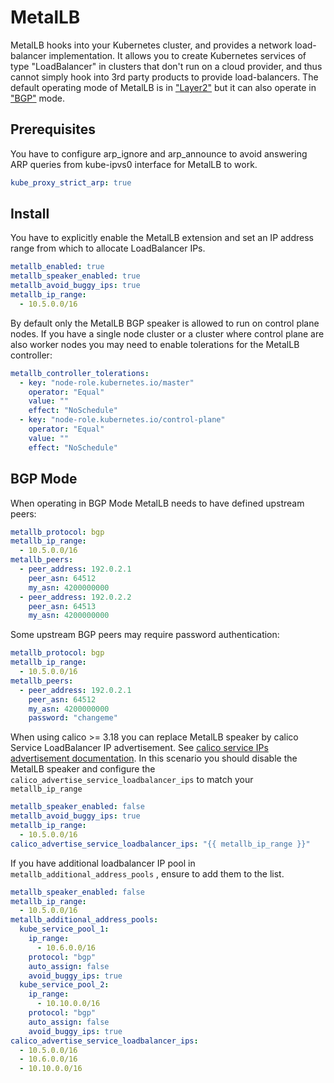 # MetalLB

MetalLB hooks into your Kubernetes cluster, and provides a network load-balancer implementation.
It allows you to create Kubernetes services of type "LoadBalancer" in clusters that don't run on a cloud provider, and thus cannot simply hook into 3rd party products to provide load-balancers.
The default operating mode of MetalLB is in ["Layer2"](https://metallb.universe.tf/concepts/layer2/) but it can also operate in ["BGP"](https://metallb.universe.tf/concepts/bgp/) mode.

## Prerequisites

You have to configure arp_ignore and arp_announce to avoid answering ARP queries from kube-ipvs0 interface for MetalLB to work.

```yaml
kube_proxy_strict_arp: true
```

## Install

You have to explicitly enable the MetalLB extension and set an IP address range from which to allocate LoadBalancer IPs.

```yaml
metallb_enabled: true
metallb_speaker_enabled: true
metallb_avoid_buggy_ips: true
metallb_ip_range:
  - 10.5.0.0/16
```

By default only the MetalLB BGP speaker is allowed to run on control plane nodes. If you have a single node cluster or a cluster where control plane are also worker nodes you may need to enable tolerations for the MetalLB controller:

```yaml
metallb_controller_tolerations:
  - key: "node-role.kubernetes.io/master"
    operator: "Equal"
    value: ""
    effect: "NoSchedule"
  - key: "node-role.kubernetes.io/control-plane"
    operator: "Equal"
    value: ""
    effect: "NoSchedule"
```

## BGP Mode

When operating in BGP Mode MetalLB needs to have defined upstream peers:

```yaml
metallb_protocol: bgp
metallb_ip_range:
  - 10.5.0.0/16
metallb_peers:
  - peer_address: 192.0.2.1
    peer_asn: 64512
    my_asn: 4200000000
  - peer_address: 192.0.2.2
    peer_asn: 64513
    my_asn: 4200000000
```

Some upstream BGP peers may require password authentication:

```yaml
metallb_protocol: bgp
metallb_ip_range:
  - 10.5.0.0/16
metallb_peers:
  - peer_address: 192.0.2.1
    peer_asn: 64512
    my_asn: 4200000000
    password: "changeme"
```

When using calico >= 3.18 you can replace MetalLB speaker by calico Service LoadBalancer IP advertisement.
See [calico service IPs advertisement documentation](https://docs.projectcalico.org/archive/v3.18/networking/advertise-service-ips#advertise-service-load-balancer-ip-addresses).
In this scenario you should disable the MetalLB speaker and configure the `calico_advertise_service_loadbalancer_ips` to match your `metallb_ip_range`

```yaml
metallb_speaker_enabled: false
metallb_avoid_buggy_ips: true
metallb_ip_range:
  - 10.5.0.0/16
calico_advertise_service_loadbalancer_ips: "{{ metallb_ip_range }}"
```

If you have additional loadbalancer IP pool in `metallb_additional_address_pools` , ensure to add them to the list.

```yaml
metallb_speaker_enabled: false
metallb_ip_range:
  - 10.5.0.0/16
metallb_additional_address_pools:
  kube_service_pool_1:
    ip_range:
      - 10.6.0.0/16
    protocol: "bgp"
    auto_assign: false
    avoid_buggy_ips: true
  kube_service_pool_2:
    ip_range:
      - 10.10.0.0/16
    protocol: "bgp"
    auto_assign: false
    avoid_buggy_ips: true
calico_advertise_service_loadbalancer_ips:
  - 10.5.0.0/16
  - 10.6.0.0/16
  - 10.10.0.0/16
```
